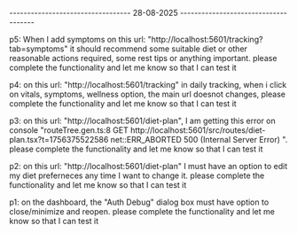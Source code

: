 ---------------------------------- 28-08-2025 -------------------------------------

p5: When I add symptoms on this url: "http://localhost:5601/tracking?tab=symptoms" it should recommend some suitable diet or other reasonable actions required, some rest tips or anything important. please complete the functionality and let me know so that I can test it 

p4: on this url: "http://localhost:5601/tracking" in daily tracking, when i click on vitals, symptoms, wellness option, the main url doesnot changes, please complete the functionality and let me know so that I can test it 


p3: on this url: "http://localhost:5601/diet-plan", I am getting this error on console "routeTree.gen.ts:8  GET http://localhost:5601/src/routes/diet-plan.tsx?t=1756375522586 net::ERR_ABORTED 500 (Internal Server Error)
". please complete the functionality and let me know so that I can test it 

p2: on this url: "http://localhost:5601/diet-plan" I must have an option to edit my diet preferneces any time I want to change it. please complete the functionality and let me know so that I can test it   

p1: on the dashboard, the "Auth Debug" dialog box must have option to close/minimize and reopen. please complete the functionality and let me know so that I can test it   

